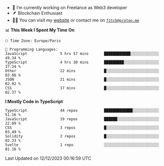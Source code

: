 - 🔭 I’m currently working on Freelance as Web3 developer
- 🪶 Blockchain Enthusiast
- 👨‍💻 You can visit my [website](https://f1tch.xyz) or contact me on [`f1tch@proton.me`](mailto:f1tch@proton.me)

<!--START_SECTION:waka-->
📊 **This Week I Spent My Time On** 

```text
🕑︎ Time Zone: Europe/Paris

💬 Programming Languages: 
JavaScript               5 hrs 57 mins       ████████████░░░░░░░░░░░░░   49.34 % 
TypeScript               4 hrs 30 mins       █████████░░░░░░░░░░░░░░░░   37.24 % 
Other                    22 mins             █░░░░░░░░░░░░░░░░░░░░░░░░   03.06 % 
JSON                     21 mins             █░░░░░░░░░░░░░░░░░░░░░░░░   02.92 % 
CSS                      17 mins             █░░░░░░░░░░░░░░░░░░░░░░░░   02.37 % 
```

**I Mostly Code in TypeScript** 

```text
TypeScript               44 repos            █████████████░░░░░░░░░░░░   51.16 % 
JavaScript               19 repos            ██████░░░░░░░░░░░░░░░░░░░   22.09 % 
CSS                      3 repos             █░░░░░░░░░░░░░░░░░░░░░░░░   03.49 % 
Solidity                 2 repos             █░░░░░░░░░░░░░░░░░░░░░░░░   02.33 % 
Svelte                   1 repo              ░░░░░░░░░░░░░░░░░░░░░░░░░   01.16 % 
```




 Last Updated on 12/12/2023 00:16:59 UTC
<!--END_SECTION:waka-->
